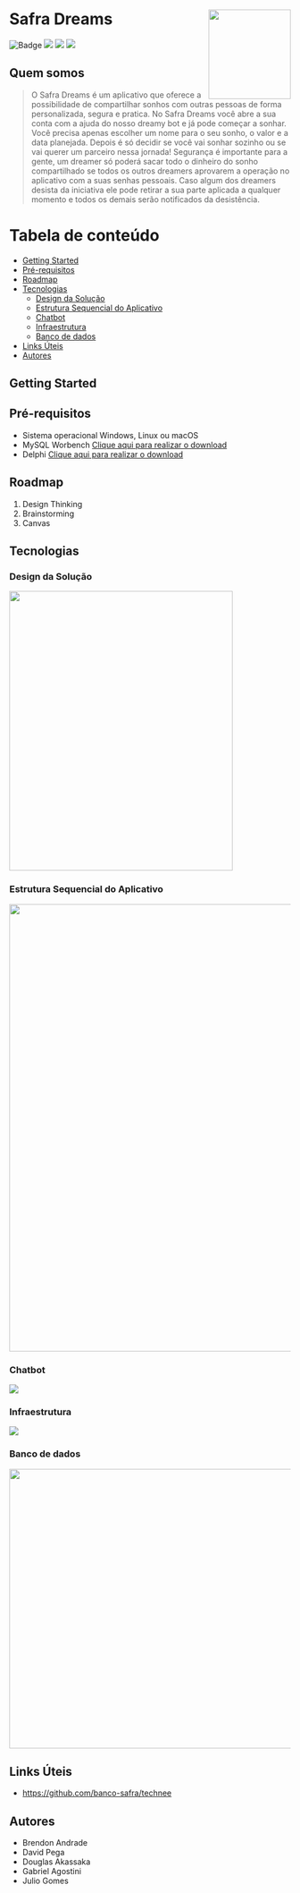 # Safra Dreams <img src = "https://user-images.githubusercontent.com/7032799/93025272-e7da4480-f5d2-11ea-9280-cace7cb3f390.png" width='147' height="160" align="right"/>

![Badge](https://img.shields.io/github/issues/douglasakassaka/SafraDreams)
<img src= "https://img.shields.io/github/forks/douglasakassaka/SafraDreams"/>
<img src= "https://img.shields.io/github/stars/douglasakassaka/SafraDreams"/>
<img src= "https://img.shields.io/github/license/douglasakassaka/SafraDreams"/>

## Quem somos
> O Safra Dreams é um aplicativo que oferece a possibilidade de compartilhar sonhos com outras pessoas de forma personalizada, segura e pratica.
No Safra Dreams você abre a sua conta com a ajuda do nosso dreamy bot e já pode começar a sonhar. Você precisa apenas escolher um nome para o seu sonho, o valor e a data planejada. Depois é só decidir se você vai sonhar sozinho ou se vai querer um parceiro nessa jornada!
Segurança é importante para a gente, um dreamer só poderá sacar todo o dinheiro do sonho compartilhado se todos os outros dreamers aprovarem a operação no aplicativo com a suas senhas pessoais. Caso algum dos dreamers desista da iniciativa ele pode retirar a sua parte aplicada a qualquer momento e todos os demais serão notificados da desistência. 


Tabela de conteúdo
==================
<!--ts-->
  - [Getting Started](#getting-started)
  - [Pré-requisitos](#pre-requisitos)
  - [Roadmap](#roadmap)
  - [Tecnologias](#tecnologias)
       - [Design da Solução](#design-solucao) 
       - [Estrutura Sequencial do Aplicativo](#estrutura-screen) 
       - [Chatbot](#chat-bot)
       - [Infraestrutura](#infra)
       - [Banco de dados](#banco)
  - [Links Úteis](#links-uteis)
  - [Autores](#autores)
<!--te-->

## Getting Started

## Pré-requisitos
- Sistema operacional Windows, Linux ou macOS
- MySQL Worbench
[Clique aqui para realizar o download](https://downloads.mysql.com/archives/workbench/)
- Delphi
[Clique aqui para realizar o download](https://www.embarcadero.com/br/products/delphi)

## Roadmap 
1) Design Thinking
2) Brainstorming
3) Canvas

## Tecnologias

### Design da Solução

<img src = "https://user-images.githubusercontent.com/7032799/93026808-2118b180-f5df-11ea-8426-0488d3a495a8.jpg" width="400" height="500" align="center"/>

### Estrutura Sequencial do Aplicativo 

<img src = "https://user-images.githubusercontent.com/7032799/93027292-4b1fa300-f5e2-11ea-99b2-1f85e8606bc3.JPG" width="800" height="800" align="center"/>

### Chatbot

<img src = "https://user-images.githubusercontent.com/7032799/93027601-5d9adc00-f5e4-11ea-9025-5162f4875f77.png"/>

### Infraestrutura

<img src = "https://user-images.githubusercontent.com/7032799/93027383-bff2dd00-f5e2-11ea-86e4-5b3ecb97edf6.JPG"/>

### Banco de dados

<img src = "https://user-images.githubusercontent.com/7032799/93027348-828e4f80-f5e2-11ea-8ddc-7d48d3d448da.JPG" width="800" height="500" align="center"/>

## Links Úteis
- https://github.com/banco-safra/technee

## Autores
- Brendon Andrade
- David Pega
- Douglas Akassaka
- Gabriel Agostini
- Julio Gomes

